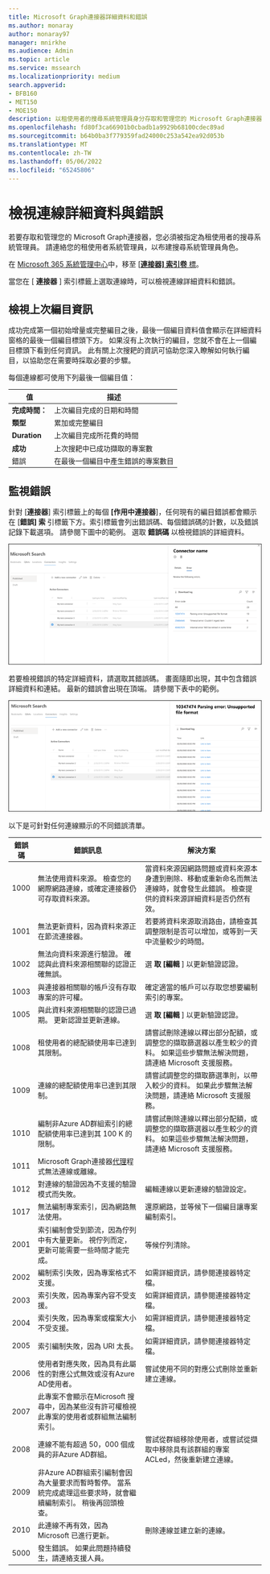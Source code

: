 ```yaml
---
title: Microsoft Graph連接器詳細資料和錯誤
ms.author: monaray
author: monaray97
manager: mnirkhe
ms.audience: Admin
ms.topic: article
ms.service: mssearch
ms.localizationpriority: medium
search.appverid:
- BFB160
- MET150
- MOE150
description: 以租使用者的搜尋系統管理員身分存取和管理您的 Microsoft Graph連接器。
ms.openlocfilehash: fd80f3ca66901b0cbadb1a9929b68100cdec89ad
ms.sourcegitcommit: b64b0ba3f779359fad24000c253a542ea92d053b
ms.translationtype: MT
ms.contentlocale: zh-TW
ms.lasthandoff: 05/06/2022
ms.locfileid: "65245806"
---
```

<!-- markdownlint-disable no-inline-html -->

# <a name="view-connection-details-and-errors"></a>檢視連線詳細資料與錯誤

若要存取和管理您的 Microsoft Graph連接器，您必須被指定為租使用者的搜尋系統管理員。 請連絡您的租使用者系統管理員，以布建搜尋系統管理員角色。

在 [Microsoft 365 系統管理中心](https://admin.microsoft.com)中，移至 [[**連接器] 索引卷** 標](https://admin.microsoft.com/Adminportal/Home#/MicrosoftSearch/Connectors)。

當您在 [ **連接器** ] 索引標籤上選取連線時，可以檢視連線詳細資料和錯誤。  

## <a name="view-your-last-crawl-info"></a>檢視上次編目資訊

成功完成第一個初始增量或完整編目之後，最後一個編目資料值會顯示在詳細資料窗格的最後一個編目標頭下方。 如果沒有上次執行的編目，您就不會在上一個編目標頭下看到任何資訊。 此有關上次搜耙的資訊可協助您深入瞭解如何執行編目，以協助您在需要時採取必要的步驟。

每個連線都可使用下列最後一個編目值：

值 | 描述
--- | ---
**完成時間：** | 上次編目完成的日期和時間
**類型** | 累加或完整編目
**Duration** | 上次編目完成所花費的時間
**成功** | 上次搜耙中已成功擷取的專案數
錯誤 | 在最後一個編目中產生錯誤的專案數目

## <a name="monitor-errors"></a>監視錯誤

針對 [**連接器**] 索引標籤上的每個 **[作用中連接器**]，任何現有的編目錯誤都會顯示在 [**錯誤] 索** 引標籤下方。索引標籤會列出錯誤碼、每個錯誤碼的計數，以及錯誤記錄下載選項。 請參閱下圖中的範例。 選取 **錯誤碼** 以檢視錯誤的詳細資料。

![已選取連接器的連接器清單，以及顯示此連接器 3 個錯誤的詳細資料窗格。](media/errormonitoring1.png)

若要檢視錯誤的特定詳細資料，請選取其錯誤碼。 畫面隨即出現，其中包含錯誤詳細資料和連結。 最新的錯誤會出現在頂端。 請參閱下表中的範例。

![已選取連接器的連接器清單，以及顯示連接器錯誤清單的詳細資料窗格。](media/errormonitoring2.png)

以下是可針對任何連線顯示的不同錯誤清單。

錯誤碼 | 錯誤訊息 | 解決方案
--- | --- | ---
1000 | 無法使用資料來源。 檢查您的網際網路連線，或確定連接器仍可存取資料來源。 | 當資料來源因網路問題或資料來源本身遭到刪除、移動或重新命名而無法連線時，就會發生此錯誤。 檢查提供的資料來源詳細資料是否仍然有效。
1001 | 無法更新資料，因為資料來源正在節流連接器。 | 若要將資料來源取消路由，請檢查其調整限制是否可以增加，或等到一天中流量較少的時間。
1002 | 無法向資料來源進行驗證。 確認與此資料來源相關聯的認證正確無誤。 | 選 **取 [編輯** ] 以更新驗證認證。
1003 | 與連接器相關聯的帳戶沒有存取專案的許可權。 |  確定適當的帳戶可以存取您想要編制索引的專案。
1005 | 與此資料來源相關聯的認證已過期。 更新認證並更新連線。 | 選 **取 [編輯** ] 以更新驗證認證。
1008 | 租使用者的總配額使用率已達到其限制。 | 請嘗試刪除連線以釋出部分配額，或調整您的擷取篩選器以產生較少的資料。 如果這些步驟無法解決問題，請連絡 Microsoft 支援服務。
1009 | 連線的總配額使用率已達到其限制。 | 請嘗試調整您的擷取篩選準則，以帶入較少的資料。 如果此步驟無法解決問題，請連絡 Microsoft 支援服務。
1010 | 編制非Azure AD群組索引的總配額使用率已達到其 100 K 的限制。 | 請嘗試刪除連線以釋出部分配額，或調整您的擷取篩選器以產生較少的資料。 如果這些步驟無法解決問題，請連絡 Microsoft 支援服務。
1011 | Microsoft Graph連接器[代理](graph-connector-agent.md)程式無法連線或離線。 |
1012 | 對連線的驗證因為不支援的驗證模式而失敗。 | 編輯連線以更新連線的驗證設定。
1017 | 無法編制專案索引，因為網路無法使用。 | 還原網路，並等候下一個編目讓專案編制索引。
2001 | 索引編制會受到節流，因為佇列中有大量更新。 視佇列而定，更新可能需要一些時間才能完成。 | 等候佇列清除。
2002 | 編制索引失敗，因為專案格式不支援。 | 如需詳細資訊，請參閱連接器特定檔。
2003 | 索引失敗，因為專案內容不受支援。 | 如需詳細資訊，請參閱連接器特定檔。
2004 | 索引失敗，因為專案或檔案大小不受支援。 | 如需詳細資訊，請參閱連接器特定檔。
2005 | 索引編制失敗，因為 URI 太長。 | 如需詳細資訊，請參閱連接器特定檔。
2006 | 使用者對應失敗，因為具有此屬性的對應公式無效或沒有Azure AD使用者。 | 嘗試使用不同的對應公式刪除並重新建立連線。 
2007 | 此專案不會顯示在Microsoft 搜尋中，因為某些沒有許可權檢視此專案的使用者或群組無法編制索引。 | 
2008 | 連線不能有超過 50，000 個成員的非Azure AD群組。 | 嘗試從群組移除使用者，或嘗試從擷取中移除具有該群組的專案 ACLed，然後重新建立連線。
2009 | 非Azure AD群組索引編制會因為大量要求而暫時暫停。 當系統完成處理這些要求時，就會繼續編制索引。 稍後再回頭檢查。 | 
2010 | 此連線不再有效，因為 Microsoft 已進行更新。 | 刪除連線並建立新的連線。
5000 | 發生錯誤。 如果此問題持續發生，請連絡支援人員。 |
